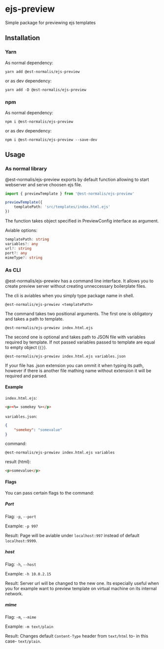 # ejs-preview

Simple package for previewing ejs templates

## Installation

### Yarn

As normal dependency:

``` shell
yarn add @est-normalis/ejs-preview
```

or as dev dependency:

``` shell
yarn add -D @est-normalis/ejs-preview
```

### npm

As normal dependency:

``` shell
npm i @est-normalis/ejs-preview
```

or as dev dependency:

``` shell
npm i @est-normalis/ejs-preview --save-dev
```

## Usage

### As normal library

@est-normalis/ejs-preview exports by default function allowing
to start webserver and serve choosen ejs file.

``` typescript
import { previewTemplate } from '@est-normalis/ejs-preview'

previewTemplate({
    templatePath: 'src/templates/index.html.ejs'
})
```

The function takes object specified in PreviewConfig interface
as argument.

Aviable options:

``` typescript
templatePath: string
variables?: any
url?: string
port?: any
mimeType?: string
```

### As CLI

@est-normalis/ejs-prewiev has a command line interface.
It allows you to create preview server without creating
unneccessary boilerplate files.

The cli is aviables when you simply type package name in shell.

``` shell
@est-normalis/ejs-prewiev <templatePath>
```

The command takes two positional arguments.
The first one is obligatory and takes a path to template.

``` shell
@est-normalis/ejs-prewiev index.html.ejs
```

The second one is optional and takes path to JSON file
with variables required by template. If not passed
variables passed to template are equal to empty object (`{}`).

``` shell
@est-normalis/ejs-prewiev index.html.ejs variables.json
```

If your file has .json extension you can ommit it when typing
its path, however if there is another file mathing name without
extension it will be required and parsed.

#### Example

`index.html.ejs`:

``` html
<p><%= somekey %></p>
```

`variables.json`:

``` json
{
    "somekey": "somevalue"
}
```

command:

``` shell
@est-normalis/ejs-prewiev index.html.ejs variables
```

result (html):

``` html
<p>somevalue</p>
```

#### Flags

You can pass certain flags to the command:

##### Port

Flag:
`-p`, `--port`

Example:
`-p 997`

Result:
Page will be aviable under `localhost:997` instead of default `localhost:9999`.

##### host

Flag:
`-h`, `--host`

Example:
`-h 10.0.2.15`

Result:
Server url will be changed to the new one. Its especially useful when
you for example want to preview template on virtual machine on its internal network.

##### mime

Flag:
`-m`, `--mime`

Example:
`-m text/plain`

Result:
Changes default `Content-Type` header from `text/html` to- in this case- `text/plain`.
